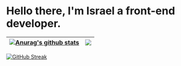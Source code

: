 # Hello there, I'm Israel a front-end developer.
<!-- <p align=left> <img src=https://komarev.com/ghpvc/?username=Cradoe alt=Cradoe /> </p> -->

| <a href="https://github.com/trend87/github-readme-stats"><img align="center" src="https://github-readme-stats.vercel.app/api?username=trend87&show_icons=true&include_all_commits=true&theme=aura&hide_border=true" alt="Anurag's github stats" /></a> | <a href="https://github.com/trend87/github-readme-stats"><img align="center" src="https://github-readme-stats.vercel.app/api/top-langs/?username=trend87&layout=compact&theme=aura&hide_border=true" /></a> |
| ------------- | ------------- |

[![GitHub Streak](http://github-readme-streak-stats.herokuapp.com?user=trend87&theme=tokyonight&date_format=M%20j%5B%2C%20Y%5D)](https://git.io/streak-stats)

